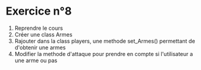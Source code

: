 # Exercice n°8

1. Reprendre le cours
2. Créer une class Armes
3. Rajouter dans la class players, une methode set_Armes() permettant de d'obtenir une armes
4. Modifier la methode d'attaque pour prendre en compte si l'utilisateur a une arme ou pas